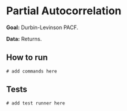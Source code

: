 # Partial Autocorrelation

**Goal:** Durbin-Levinson PACF.

**Data:** Returns.

## How to run

```
# add commands here
```

## Tests

```
# add test runner here
```

